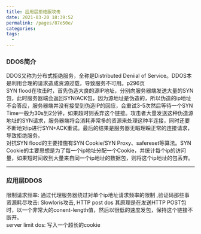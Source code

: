 ```yaml
---
title: 应用层拒绝服攻击
date: 2021-03-20 18:39:52
permalink: /pages/87e50e/
categories:
tags:
  - 
---
```

### DDOS简介

DDOS又称为分布式拒绝服务，全称是Distributed Deniial of Service。DDOS本是利用合理的请求造成资源过载，导致服务不可用。p296页  
SYN flood在攻击时，首先伪造大良的源IP地址，分别向服务器端发送大量的SYN包，此时服务器端会返回SYN/ACK包，因为源地址是伪造的，所以伪造的ip地址不会答应，服务器端并没有接受到伪造IP的回应，会重试3-5次然后等待一个SYN Time一般为30s到2分钟，如果超时则丢弃这个链接。攻击者大量发送这种伪造源地址的SYN请求，服务器端将会消耗非常多的资源来处理这种半连接，同时还要不断地对ip进行SYN+ACK重试。最后的结果是服务器无暇理睬正常的连接请求，导致拒绝服务。  
对抗SYN flood的主要措施有SYN Cookie/SYN Proxy、safereset等算法。SYN Cookie的主要思想是为了每一个ip地址分配一个Cookie，并统计每个ip的访问量，如果短时间收到大量来自同一个ip地址的数据包，则将这个ip地址的包丢弃。  

---

### 应用层DDOS

限制请求频率: 通过代理服务器绕过对单个ip地址请求频率的限制
,验证码那些事  
资源耗尽攻击: Slowloris攻击, HTTP post dos 其原理是在发送HTTP POST包时，以一个非常大的conent-length值，然后以很低的速度发包，保持这个链接不断开。  
server limit dos: 写入一个超长的cookie
